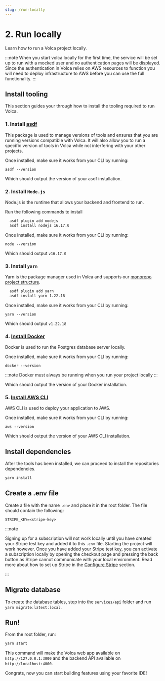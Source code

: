 ```yaml
---
slug: /run-locally
---
```


# 2. Run locally

Learn how to run a Volca project locally.

:::note
When you start volca locally for the first time, the service will be set up to run with a mocked user and no authentication pages will be displayed. Since the authentication in Volca relies on AWS resources to function you will need to deploy infrastructure to AWS before you can use the full functionality.
:::

## Install tooling

This section guides your through how to install the tooling required to run Volca.

### 1. Install [asdf](https://asdf-vm.com/guide/getting-started.html)

This package is used to manage versions of tools and ensures that you are running versions compatible with Volca. It will also allow you to run a specific version of tools in Volca while not interfering with your other projects.

Once installed, make sure it works from your CLI by running:

`asdf --version`

Which should output the version of your asdf installation.

### 2. Install `Node.js`

Node.js is the runtime that allows your backend and frontend to run.

Run the following commands to install

```bash
  asdf plugin add nodejs
  asdf install nodejs 16.17.0
```

Once installed, make sure it works from your CLI by running:

`node --version`

Which should output `v16.17.0`

### 3. Install `yarn`

Yarn is the package manager used in Volca and supports our [monorepo project structure](/project-structure).

```bash
  asdf plugin add yarn
  asdf install yarn 1.22.18
```

Once installed, make sure it works from your CLI by running:

`yarn --version`

Which should output `v1.22.18`

### 4. [Install Docker](https://docs.docker.com/get-docker/)

Docker is used to run the Postgres database server locally.

Once installed, make sure it works from your CLI by running:

`docker --version`

:::note
Docker must always be running when you run your project locally
:::

Which should output the version of your Docker installation.

### 5. [Install AWS CLI](https://docs.aws.amazon.com/cli/latest/userguide/getting-started-install.html)

AWS CLI is used to deploy your application to AWS.

Once installed, make sure it works from your CLI by running:

`aws --version`

Which should output the version of your AWS CLI installation.

## Install dependencies

After the tools has been installed, we can proceed to install the repositories dependencies.

```bash
yarn install
```

## Create a .env file

Create a file with the name `.env` and place it in the root folder. The file should contain the following:

```
STRIPE_KEY=<stripe-key>
```

:::note

Signing up for a subscription will not work locally until you have created your Stripe test key and added it to this `.env` file. Starting the project will work however. Once you have added your Stripe test key, you can activate a subscription locally by opening the checkout page and pressing the back button as Stripe cannot communicate with your local environment. Read more about how to set up Stripe in the [Configure Stripe](/docs/configure-stripe) section.

:::

## Migrate database

To create the database tables, step into the `services/api` folder and run `yarn migrate:latest:local`.

## Run!

From the root folder, run:

```bash
yarn start
```

This command will make the Volca web app available on `http://127.0.0.1:3000` and the backend API available on `http://localhost:4000`.

Congrats, now you can start building features using your favorite IDE!

